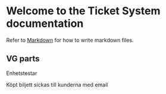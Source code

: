 # Welcome to the Ticket System documentation
Refer to [Markdown](http://daringfireball.net/projects/markdown/) for how to write markdown files.
## VG parts

Enhetstestar

Köpt biljett sickas till kunderna med email


